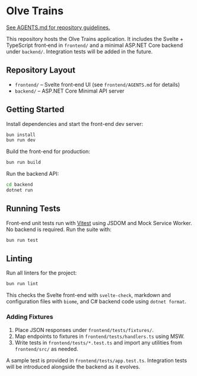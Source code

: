 # Olve Trains
[See AGENTS.md for repository guidelines.](./AGENTS.md)

This repository hosts the Olve Trains application. It includes the Svelte +
TypeScript front‑end in `frontend/` and a minimal ASP.NET Core backend under
`backend/`. Integration tests will be added in the future.

## Repository Layout

- `frontend/` – Svelte front‑end UI (see `frontend/AGENTS.md` for details)
- `backend/` – ASP.NET Core Minimal API server

## Getting Started

Install dependencies and start the front-end dev server:

```bash
bun install
bun run dev
```

Build the front-end for production:

```bash
bun run build
```

Run the backend API:

```bash
cd backend
dotnet run
```

## Running Tests

Front-end unit tests run with [Vitest](https://vitest.dev/) using JSDOM and Mock Service Worker.
No backend is required. Run the suite with:

```bash
bun run test
```

## Linting

Run all linters for the project:

```bash
bun run lint
```

This checks the Svelte front-end with `svelte-check`, markdown and configuration
files with `biome`, and C# backend code using `dotnet format`.

### Adding Fixtures

1. Place JSON responses under `frontend/tests/fixtures/`.
2. Map endpoints to fixtures in `frontend/tests/handlers.ts` using MSW.
3. Write tests in `frontend/tests/*.test.ts` and import any utilities from `frontend/src/` as needed.

A sample test is provided in `frontend/tests/app.test.ts`.
Integration tests will be introduced alongside the backend as it evolves.
